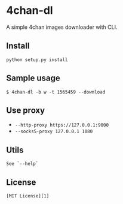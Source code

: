 # 4chan-dl
A simple 4chan images downloader with CLI.

## Install
    python setup.py install

## Sample usage
    $ 4chan-dl -b w -t 1565459 --download

## Use proxy
* `--http-proxy https://127.0.0.1:9000`
* `--socks5-proxy 127.0.0.1 1080`

## Utils
    See `--help`

## License
    [MIT License][1]

[1]: https://opensource.org/licenses/MIT "MIT License"
